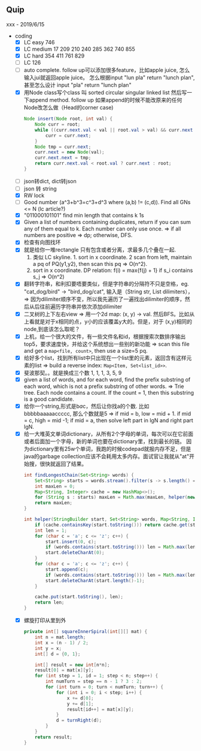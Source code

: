 ## Quip
xxx - 2019/6/15
- coding
    - [x] LC easy 746
    - [x] LC medium 17 209 210 240 285 362 740 855
    - [x] LC hard 354 411 761 829
    - [ ] LC 126
    - [ ] auto complete. follow up可以添加很多feature，比如apple juice, 怎么输入jui就返回apple juice。
        怎么根据input "lun pla" return "lunch plan", 甚至怎么设计 input "pla" return "lunch plan"
    - [x] 用Node class写个class 叫 sorted circular singular linked list 然后写一下append  method. 
        follow up 如果append的时候不能改原来的任何Node改怎么做（Head的corner case)
        ```java
        Node insert(Node root, int val) {
            Node curr = root;
            while ((curr.next.val < val || root.val > val) && curr.next != root) {
                curr = curr.next;
            }
            Node tmp = curr.next;
            curr.next = new Node(val);
            curr.next.next = tmp;
            return curr.next.val < root.val ? curr.next : root;
        }
        ```
    - [ ] json转dict, dict转json
    - [ ] json 转 string
    - [x] RW lock
    - [ ] Good number (a^3+b^3=c^3+d^3 where (a,b) != (c,d)). Find all GNs <= N (lc article?)
    - [x] "011000101101" find min length that contains k 1s
    - [x] Given a list of numbers containing duplicates, return if you can sum any of them equal to k. Each number can only use once.
        => if all numbers are positive => dp; otherwise, DFS.
    - [x] 检查有向图找环
    - [x] 就是给你一堆rectangle 只有包含或者分离，求最多几个叠在一起. 
        1. 类似 LC skyline. 1. sort in x coordinate. 2 scan from left, maintain a pq of PQ(y1,y2), then scan this pq => O(n^2).
        2. sort in x coordinate. DP relation: f(i) = max{f(j) + 1} if s_i contains s_j => O(n^2)
    - [x] 翻转字符串，和利扣要唔要类似，但是字符串的分隔符不只是空格，eg. "cat_dog/bird" -> "bird_dog/cat", 输入是（String str, List<Character> dilimiters），
        => 因为dilimiter顺序不变，所以我先遍历了一遍找出dilimiter的顺序，然后从后往前遍历字符串并依次添加dilimiter
    - [x] 二叉树的上下左右view
        => 用一个2d map: (x, y) -> val. 然后BFS。比如从上看就是对于x相同的点，y小的应该覆盖y大的。但是，对于 (x,y)相同的node,到底该怎么取呢？
    - [x] 上机，给一个很大的文件，有一些文件名和id，根据搜索次数排序输出top5，要求速度快，并给这个系统想出一些别的新功能
        => scan this file and get a `map<file, count>`, then use a size=5 pq.
    - [x] 给好多个list，找到所有list中只出现在一个list里的元素，返回含有这样元素的list
        => build a reverse index: `Map<Item, Set<list_id>>`.
    - [x] 斐波那契。。就是换成三个数 1, 1, 1, 3, 5, 9
    - [x] given a list of words, and for each word, find the prefix substring of each word, which is not a prefix substring of other words.
        => Trie tree. Each node contains a count. If the count = 1, then this substring is a good candidate.
    - [x] 给你一个string,形式是b*a*c，然后让你找a的个数. 比如 bbbbbaaaaaccccc, 那么个数就是5 
        => if mid = b, low = mid + 1. if mid = c, high = mid -1; if mid = a, then solve left part in lgN and right part lgN. 
    - [x] 给一大堆英文单词dictionary，从所有2个字母的单词，每次可以在它前面或者后面加一个字母，新的单词也要在dictionary里，找到最长的链。
        因为dictionary里有25w个单词，我跑的时候codepad就报内存不足，但是java的garbage collection应该不会耗用太多内存。面试官让我就从"at"开始搜，很快就返回了结果。
        ```java
        int findLongestChain(Set<String> words) {
            Set<String> starts = words.stream().filter(s -> s.length() == 2).collect(Collectors.toSet());
            int maxLen = 0;
            Map<String, Integer> cache = new HashMap<>();
            for (String s : starts) maxLen = Math.max(maxLen, helper(new StringBuilder(s), words, cache));
            return maxLen;
        }

        int helper(StringBuilder start, Set<String> words, Map<String, Integer> cache) {
            if (cache.containsKey(start.toString())) return cache.get(start.toString());
            int len = 1;
            for (char c = 'a'; c <= 'z'; c++) {
                start.insert(0, c);
                if (words.contains(start.toString())) len = Math.max(len, 1 + helper(start, words, cache));
                start.deleteCharAt(0);
            }
            for (char c = 'a'; c <= 'z'; c++) {
                start.append(c);
                if (words.contains(start.toString())) len = Math.max(len, 1 + helper(start, words, cache));
                start.deleteCharAt(start.length()-1);
            }

            cache.put(start.toString(), len);
            return len;
        }
        ```
    - [x] 螺旋打印从里到外
        ```java
        private int[] squareInnerSpiral(int[][] mat) {
            int n = mat.length;
            int x = (n - 1) / 2;
            int y = x;
            int[] d = {0, 1};

            int[] result = new int[n*n];
            result[0] = mat[x][y];
            for (int step = 1, id = 1; step < n; step++) {
                int numTurn = step == n - 1 ? 3 : 2;
                for (int turn = 0; turn < numTurn; turn++) {
                    for (int i = 0; i < step; i++) {
                        x += d[0];
                        y += d[1];
                        result[id++] = mat[x][y];
                    }
                    d = turnRight(d);
                }
            }
            return result;
        }
        ```